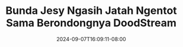 --- 
title: "Bunda Jesy Ngasih Jatah Ngentot Sama Berondongnya  DoodStream"
description: "streaming   Bunda Jesy Ngasih Jatah Ngentot Sama Berondongnya  DoodStream ig full new"
date: 2024-09-07T16:09:11-08:00
file_code: "c5rdz07fpzcn"
draft: false
cover: "i81igzyuq8s5f1mw.jpg"
tags: ["Bunda", "Jesy", "Ngasih", "Jatah", "Ngentot", "Sama", "Berondongnya", "DoodStream", "bokep-indo", "bokep-viral", "bokep-ig"]
length: 381
fld_id: "1483065"
foldername: "A prank"
categories: ["A prank"]
views: 0
---
